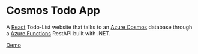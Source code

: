# Cosmos Todo App

A [React](https://reactjs.org/) Todo-List website that talks to an [Azure Cosmos](https://azure.microsoft.com/sv-se/services/cosmos-db/#overview) database through a [Azure Functions](https://docs.microsoft.com/en-us/azure/azure-functions/) RestAPI built with .NET.

[Demo](https://lemon-sky-07c9ff703.azurestaticapps.net/)

